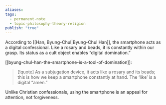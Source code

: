 ```yaml
---
aliases: 
tags:
  - permanent-note
  - topic-philosophy-theory-religion
publish: "true"
---
```

According to [[Han, Byung-Chul|Byung-Chul Han]], the smartphone acts as a digital confessional. Like a rosary and beads, it is constantly within our grasp. Its status as a cult object enables “digital domination.”

[[byung-chul-han-the-smartphone-is-a-tool-of-domination]]:

> [!quote] 
> As a subjugation device, it acts like a rosary and its beads; this is how we keep a smartphone constantly at hand. The ‘like’ is a digital “amen.” 

Unlike Christian confessionals, using the smartphone is an appeal for attention, not forgiveness.